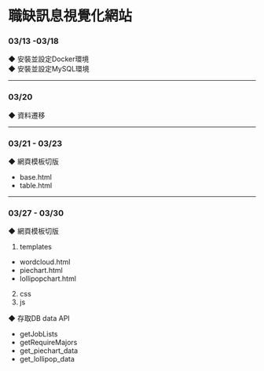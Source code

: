 # 職缺訊息視覺化網站

### 03/13 -03/18
◆ 安裝並設定Docker環境 </br>
◆ 安裝並設定MySQL環境

---

### 03/20
◆ 資料遷移

---

### 03/21 - 03/23
◆ 網頁模板切版
- base.html
- table.html

---

### 03/27 - 03/30
◆ 網頁模板切版
1. templates
- wordcloud.html
- piechart.html
- lollipopchart.html
2. css
3. js

◆ 存取DB data API </br>
- getJobLists
- getRequireMajors
- get_piechart_data
- get_lollipop_data
